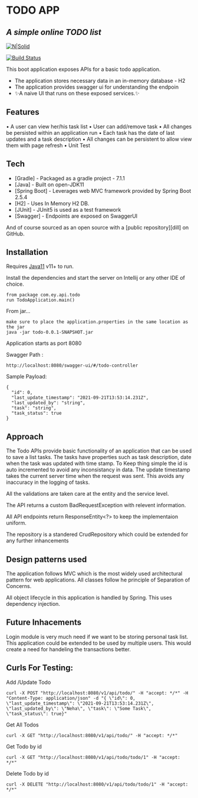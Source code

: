 # TODO APP
## _A simple online TODO list_

[![N|Solid](https://miro.medium.com/max/716/1*98O4Gb5HLSlmdUkKg1DP1Q.png)](https://spring.io/)

[![Build Status](https://travis-ci.org/joemccann/dillinger.svg?branch=master)](https://travis-ci.org/joemccann/dillinger)

This boot application exposes APIs for a basic todo application.

- The application stores necessary data in an in-memory database - H2
- The application provides swagger ui for understanding the endpoin
- ✨A naive UI that runs on these exposed services.✨

## Features

• A user can view her/his task list 
• User can add/remove task 
• All changes be persisted within an application run 
• Each task has the date of last updates and a task description 
• All changes can be persistent to allow view them with page refresh 
• Unit Test

## Tech

- [Gradle] - Packaged as a gradle project - 7.1.1
- [Java] - Built on open-JDK11
- [Spring Boot] - Leverages web MVC framework provided by Spring Boot 2.5.4
- [H2] - Uses In Memory H2 DB.
- [JUnit] - JUnit5 is used as a test framework
- [Swagger] - Endpoints are exposed on SwaggerUI

And of course sourced as an open source with a [public repository][dill]
 on GitHub.

## Installation

Requires [Java11](https://www.oracle.com/java/technologies/downloads/#java11) v11+ to run.

Install the dependencies and start the server on Intellij or any other IDE of choice.

```
from package com.ey.api.todo
run TodoApplication.main()
```

From jar...

```
make sure to place the application.properties in the same location as the jar
java -jar todo-0.0.1-SNAPSHOT.jar
```

Application starts as port 8080


Swagger Path :

```
http://localhost:8080/swagger-ui/#/todo-controller
```
Sample Payload:

```
{
  "id": 0,
  "last_update_timestamp": "2021-09-21T13:53:14.231Z",
  "last_updated_by": "string",
  "task": "string",
  "task_status": true
}
```

## Approach

The Todo APIs provide basic functionality of an application that can be used to save a list tasks.
The tasks have properties such as task description, date when the task was updated with time stamp.
To Keep thing simple the id is auto incremented to avoid any inconsistancy in data. 
The update timestamp takes the current server time when the request was sent. This avoids any inaccuracy in the logging of tasks.

All the validations are taken care at the entity and the service level. 

The API returns a custom BadRequestException with relevent information.

All API endpoints return ResponseEntity<?> to keep the implementaion uniform.

The repository is a standered CrudRepository which could be extended for any further inhancements

## Design patterns used

The application follows MVC which is the most widely used architectural pattern for web applications. 
All classes follow he principle of Separation of Concerns.

All object lifecycle in this application is handled by Spring. This uses dependency injection.  


## Future Inhacements

Login module is very much need if we want to be storing personal task list.
This application could be extended to be used by multiple users. This would create a need for handeling the transactions better.

## Curls For Testing:

Add /Update Todo

```
curl -X POST "http://localhost:8080/v1/api/todo/" -H "accept: */*" -H "Content-Type: application/json" -d "{ \"id\": 0, \"last_update_timestamp\": \"2021-09-21T13:53:14.231Z\", \"last_updated_by\": \"Neha\", \"task\": \"Some Task\", \"task_status\": true}"

```

Get All Todos
```
curl -X GET "http://localhost:8080/v1/api/todo/" -H "accept: */*"
```

Get Todo by id
```
curl -X GET "http://localhost:8080/v1/api/todo/todo/1" -H "accept: */*"
```

Delete Todo by id
```
curl -X DELETE "http://localhost:8080/v1/api/todo/todo/1" -H "accept: */*"
```


